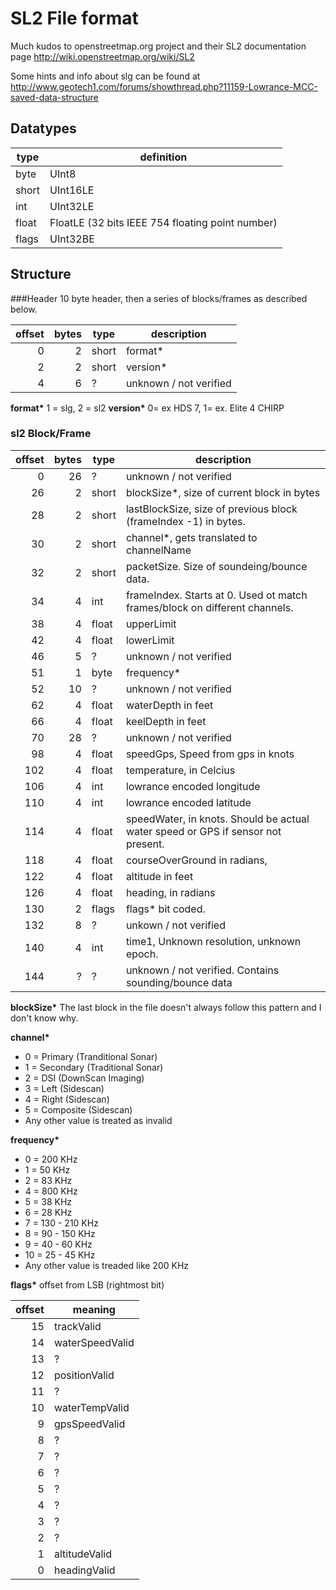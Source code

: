SL2 File format
===========
Much kudos to openstreetmap.org project and their SL2 documentation page
http://wiki.openstreetmap.org/wiki/SL2

Some hints and info about slg can be found at
http://www.geotech1.com/forums/showthread.php?11159-Lowrance-MCC-saved-data-structure

## Datatypes
type  | definition
------|-----------
byte  | UInt8
short | UInt16LE
int   | UInt32LE
float | FloatLE (32 bits IEEE 754 floating point number)
flags | UInt32BE


## Structure
###Header
10 byte header, then a series of blocks/frames as described below.

offset| bytes | type  | description
-----:|------:|-------|-----------------------------------------------------------------
    0 |     2 | short | format*
    2 |     2 | short | version*
    4 |     6 | ?     | unknown / not verified


__format*__ 1 = slg, 2 = sl2
__version*__
0= ex HDS 7, 1= ex. Elite 4 CHIRP


### sl2 Block/Frame
offset| bytes | type  | description
-----:|------:|-------|-----------------------------------------------------------------
    0 |    26 | ?     | unknown / not verified
   26 |     2 | short | blockSize*, size of current block in bytes
   28 |     2 | short | lastBlockSize, size of previous block (frameIndex -1) in bytes.
   30 |     2 | short | channel*, gets translated to channelName
   32 |     2 | short | packetSize. Size of soundeing/bounce data.
   34 |     4 | int   | frameIndex. Starts at 0. Used ot match frames/block on different channels.
   38 |     4 | float | upperLimit
   42 |     4 | float | lowerLimit
   46 |     5 | ?     | unknown / not verified
   51 |     1 | byte  | frequency*
   52 |    10 | ?     | unknown / not verified
   62 |     4 | float | waterDepth in feet
   66 |     4 | float | keelDepth in feet
   70 |    28 | ?     | unknown / not verified
   98 |     4 | float | speedGps, Speed from gps in knots
  102 |     4 | float | temperature, in Celcius
  106 |     4 | int   | lowrance encoded longitude
  110 |     4 | int   | lowrance encoded latitude
  114 |     4 | float | speedWater, in knots. Should be actual water speed or GPS if sensor not present.
  118 |     4 | float | courseOverGround in radians,
  122 |     4 | float | altitude in feet
  126 |     4 | float | heading, in radians
  130 |     2 | flags | flags* bit coded.
  132 |     8 | ?     | unkown / not verified
  140 |     4 | int   | time1, Unknown resolution, unknown epoch.
  144 |     ? | ?     | unknown / not verified. Contains sounding/bounce data

__blockSize*__ The last block in the file doesn't always follow this pattern and I don't know why.

__channel*__
* 0 = Primary (Tranditional Sonar)
* 1 = Secondary (Traditional Sonar)
* 2 = DSI (DownScan Imaging)
* 3 = Left (Sidescan)
* 4 = Right (Sidescan)
* 5 = Composite (Sidescan)
* Any other value is treated as invalid


__frequency*__
* 0 = 200 KHz
* 1 = 50 KHz
* 2 = 83 KHz
* 4 = 800 KHz
* 5 = 38 KHz
* 6 = 28 KHz
* 7 = 130 - 210 KHz
* 8 = 90 - 150 KHz
* 9 = 40 - 60 KHz
* 10 = 25 - 45 KHz
* Any other value is treaded like 200 KHz

__flags*__
offset from LSB (rightmost bit)

offset | meaning
------:|--------
    15 | trackValid
    14 | waterSpeedValid
    13 | ?
    12 | positionValid
    11 | ?
    10 | waterTempValid
     9 | gpsSpeedValid
     8 | ?
     7 | ?
     6 | ?
     5 | ?
     4 | ?
     3 | ?
     2 | ?
     1 | altitudeValid
     0 | headingValid
